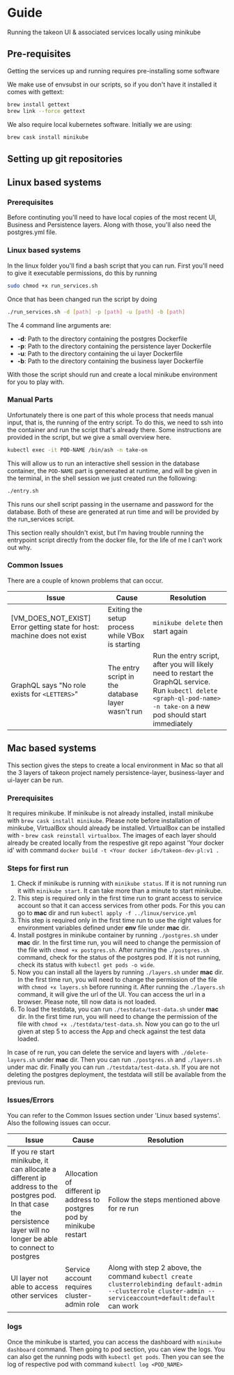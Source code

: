 # Guide

Running the takeon UI & associated services locally using minikube

## Pre-requisites

Getting the services up and running requires pre-installing some software

We make use of envsubst in our scripts, so if you don't have it installed it comes with gettext:

```bash
brew install gettext
brew link --force gettext
```

We also require local kubernetes software. Initially we are using:

```bash
brew cask install minikube
```

## Setting up git repositories





## Linux based systems
### Prerequisites
Before continuting you'll need to have local copies of the most recent UI, Business and Persistence layers. Along with those, you'll also need the postgres.yml file.
### Linux based systems
In the linux folder you'll find a bash script that you can run. First you'll need to give it executable permissions, do this by running 
```bash 
sudo chmod +x run_services.sh
```
Once that has been changed run the script by doing
```bash
./run_services.sh -d [path] -p [path] -u [path] -b [path]
```
The 4 command line arguments are:
* **-d**: Path to the directory containing the postgres Dockerfile
* **-p**: Path to the directory containing the persistence layer Dockerfile
* **-u**: Path to the directory containing the ui layer Dockerfile
* **-b**: Path to the directory containing the business layer Dockerfile

With those the script should run and create a local minikube environment for you to play with.

### Manual Parts
Unfortunately there is one part of this whole process that needs manual input, that is, the running of the entry script. To do this, we need to ssh into the container and run the script that's already there. Some instructions are provided in the script, but we give a small overview here.
```bash
kubectl exec -it POD-NAME /bin/ash -n take-on
```
This will allow us to run an interactive shell session in the database container, the ```POD-NAME``` part is genereated at runtime, and will be given in the terminal, in the shell session we just created run the following:
```bash
./entry.sh
```
This runs our shell script passing in the username and password for the database. Both of these are generated at run time and will be provided by the run_services script.

This section really shouldn't exist, but I'm having trouble running the entrypoint script directly from the docker file, for the life of me I can't work out why.
### Common Issues
There are a couple of known problems that can occur.

| Issue | Cause | Resolution |
|---| --- | --- |
|[VM_DOES_NOT_EXIST] Error getting state for host: machine does not exist | Exiting the setup process while VBox is starting | ```minikube delete``` then start again|
|GraphQL says "No role exists for ```<LETTERS>```" | The entry script in the database layer wasn't run | Run the entry script, after you will likely need to restart the GraphQL service. Run ```kubectl delete <graph-ql-pod-name> -n take-on``` a new pod should start immediately|

## Mac based systems
This section gives the steps to create a local environment in Mac so that all the 3 layers of takeon project namely persistence-layer, business-layer and ui-layer can be run.
### Prerequisites
It requires minikube. If minikube is not already installed, install minikube with ```brew cask install minikube```. Please note before installation of minikube, VirtualBox should already be installed. VirtualBox can be installed with - ```brew cask reinstall virtualbox```.
The images of each layer should already be created locally from the respestive git repo against 'Your docker id' with command ```docker build -t <Your docker id>/takeon-dev-pl:v1 .```
### Steps for first run
1. Check if minikube is running with ```minikube status```. If it is not running run it with ```minikube start```. It can take more than a minute to start minikube.
2. This step is required only in the first time run to grant access to service account so that it can access services from other pods. For this you can go to **mac** dir and run ```kubectl apply -f ../linux/service.yml```
3. This step is required only in the first time run to use the right values for environment variables defined under **env** file under **mac** dir.
4. Install postgres in minikube container by running ```./postgres.sh``` under **mac** dir. In the first time run, you will need to change the permission of the file with ```chmod +x postgres.sh```. After running the ```./postgres.sh``` command, check for the status of the postgres pod. If it is not running, check its status with ```kubectl get pods -o wide```.
5. Now you can install all the layers by running ```./layers.sh``` under **mac** dir. In the first time run, you will need to change the permission of the file with ```chmod +x layers.sh``` before running it. After running the ```./layers.sh``` command, it will give the url of the UI. You can access the url in a browser. Please note, till now data is not loaded.
6. To load the testdata, you can run ```./testdata/test-data.sh``` under **mac** dir. In the first time run, you will need to change the permission of the file with ```chmod +x ./testdata/test-data.sh```. Now you can go to the url given at step 5 to access the App and check against the test data loaded.

In case of re run, you can delete the service and layers with ```./delete-layers.sh``` under **mac** dir. Then you can run ```./postgres.sh``` and ```./layers.sh``` under mac dir. Finally you can run ```./testdata/test-data.sh```. If you are not deleting the postgres deployment, the testdata will still be available from the previous run.

### Issues/Errors
You can refer to the Common Issues section under 'Linux based systems'. Also the following issues can occur.

| Issue | Cause | Resolution |
|---| --- | --- |
|If you re start minikube, it can allocate a different ip address to the postgres pod. In that case the persistence layer will no longer be able to connect to postgres | Allocation of different ip address to postgres pod by minikube restart | Follow the steps mentioned above for re run|
|UI layer not able to access other services | Service account requires cluster-admin role | Along with step 2 above, the command ```kubectl create clusterrolebinding default-admin --clusterrole cluster-admin --serviceaccount=default:default``` can work |

### logs
Once the minikube is started, you can access the dashboard with ```minikube dashboard``` command. Then going to pod section, you can view the logs.
You can also get the running pods with ```kubectl get pods```. Then you can see the log of respective pod with command ```kubectl log <POD_NAME>```
